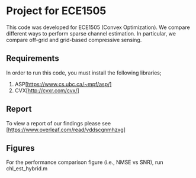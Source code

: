 # Project for ECE1505

This code was developed for ECE1505 (Convex Optimization). We compare different ways to perform sparse channel estimation. In particular, we compare off-grid and grid-based compressive sensing.

## Requirements

In order to run this code, you must install the following libraries;
1. ASP[https://www.cs.ubc.ca/~mpf/asp/]
2. CVX[http://cvxr.com/cvx/]


## Report

To view a report of our findings please see [https://www.overleaf.com/read/vddscgnmhzxg]

## Figures
For the performance comparison figure (i.e., NMSE vs SNR), run chl_est_hybrid.m
